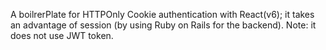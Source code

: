 A boilrerPlate for HTTPOnly Cookie authentication with React(v6); it takes an advantage of session (by using Ruby on Rails for the backend). Note: it does not use JWT token. 
